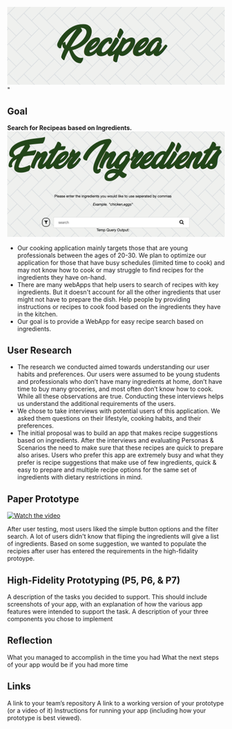 ![](img/RecipeaLogo.png)"
## Goal
**Search for Recipeas based on Ingredients.**
![](img/IngredientSearch.png)
- Our cooking application mainly targets those that are young professionals between the ages of 20-30. We plan to optimize our application for those that have busy schedules (limited time to cook) and may not know how to cook or may struggle to find recipes for the ingredients they have on-hand.
- There are many webApps that help users to search of recipes with key ingredients. But it doesn't account for all the other ingredients that user might not have to prepare the dish. Help people by providing instructions or recipes to cook food based on the ingredients they have in the kitchen. 
- Our goal is to provide a WebApp for easy recipe search based on ingredients.
## User Research 
- The research we conducted aimed towards understanding our user habits and preferences. Our users were assumed to be young students and professionals who don’t have many ingredients at home, don’t have time to buy many groceries, and most often don’t know how to cook. While all these observations are true. Conducting these interviews helps us understand the additional requirements of the users. 
- We chose to take interviews with potential users of this application. We asked them questions on their lifestyle, cooking habits, and their preferences.
- The initial proposal was to build an app that makes recipe suggestions based on ingredients. After the interviews and evaluating Personas & Scenarios the need to make sure that these recipes are quick to prepare also arises. Users who prefer this app are extremely busy and what they prefer is recipe suggestions that make use of few ingredients, quick & easy to prepare and multiple recipe options for the same set of ingredients with dietary restrictions in mind.

## Paper Prototype
[![Watch the video](https://img.youtube.com/vi/VYnCdbO_wmQ/hqdefault.jpg)](https://youtu.be/VYnCdbO_wmQ)

After user testing, most users liked the simple button options and the filter search. A lot of users didn't know that fliping the ingredients will give a list of ingredients. Based on some suggestion, we wanted to populate the recipies after user has entered the requirements in the high-fidality protoype.

## High-Fidelity Prototyping (P5, P6, & P7)
A description of the tasks you decided to support. This should include screenshots of your app, with an explanation of how the various app features were intended to support the task.
A description of your three components you chose to implement

## Reflection
What you managed to accomplish in the time you had
What the next steps of your app would be if you had more time

## Links
A link to your team’s repository
A link to a working version of your prototype (or a video of it)
Instructions for running your app (including how your prototype is best viewed).

